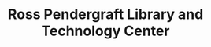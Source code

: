 ---
layout: repo
title: "Ross Pendergraft Library and Technology Center"
id: 1614
permalink: repos/1614/
---